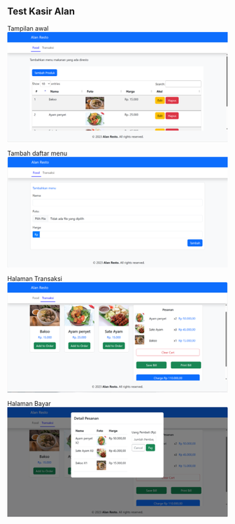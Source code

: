 ## Test Kasir Alan

Tampilan awal
![alt text](https://github.com/fahrulrozi123/tes-kasir-alan/blob/main/public/foto_produk/index.png?raw=true)

Tambah daftar menu
![alt text](https://github.com/fahrulrozi123/tes-kasir-alan/blob/main/public/foto_produk/tambah%20menu.png?raw=true)

Halaman Transaksi
![alt text](https://github.com/fahrulrozi123/tes-kasir-alan/blob/main/public/foto_produk/transaksi.png?raw=true)

Halaman Bayar
![alt text](https://github.com/fahrulrozi123/tes-kasir-alan/blob/main/public/foto_produk/bayar.png?raw=true)
